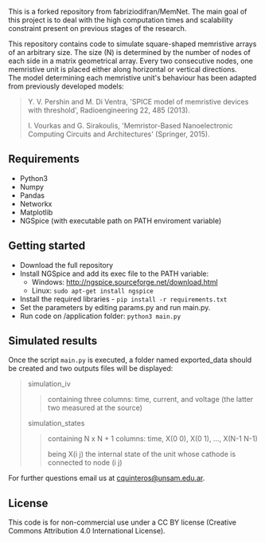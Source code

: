 [comment]: <> (# MemNet_2 - A forked repository from MemNet_1 &#40;fabriziodifran/MemNet&#41;)
This is a forked repository from fabriziodifran/MemNet. The main goal of this project is to deal with the 
high computation times and scalability constraint present on previous stages of the research.

This repository contains code to simulate square-shaped memristive arrays of an arbitrary size. 
The size (N) is determined by the number of nodes of each side in a matrix geometrical array. 
Every two consecutive nodes, one memristive unit is placed either along horizontal or vertical directions.  
The model determining each memristive unit's behaviour has been adapted from previously developed models: 

> Y. V. Pershin and M. Di Ventra, 'SPICE model of memristive devices with threshold', Radioengineering 22, 485 (2013).
> 
> I. Vourkas and G. Sirakoulis, 'Memristor-Based Nanoelectronic Computing Circuits and Architectures' (Springer, 2015).


## Requirements
- Python3
- Numpy
- Pandas
- Networkx
- Matplotlib
- NGSpice (with executable path on PATH enviroment variable)

## Getting started
* Download the full repository
* Install NGSpice and add its exec file to the PATH variable:
    - Windows: http://ngspice.sourceforge.net/download.html
    - Linux: ```sudo apt-get install ngspice```
* Install the required libraries - ```pip install -r requirements.txt```
* Set the parameters by editing params.py and run main.py.
* Run code on /application folder: ```python3 main.py```

## Simulated results
Once the script ```main.py``` is executed, a folder named exported_data should be created and two outputs files will be displayed: 
> simulation_iv 
> > containing three columns: time, current, and voltage (the latter two measured at the source)
> > 
> simulation_states
> > containing N x N + 1 columns: time, X(0 0), X(0 1), ..., X(N-1 N-1) 
> > 
> > being X(i j) the internal state of the unit whose cathode is connected to node (i j)   

For further questions email us at cquinteros@unsam.edu.ar.

## License
This code is for non-commercial use under a CC BY license (Creative Commons Attribution 4.0 International License).
